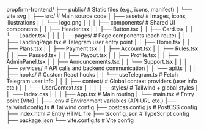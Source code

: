 propfirm-frontend/
├── public/                     # Static files (e.g., icons, manifest)
│   └── vite.svg
│
├── src/                        # Main source code
│   ├── assets/                 # Images, icons, illustrations
│   │   └── logo.png
│   │
│   ├── components/             # Shared UI components
│   │   ├── Header.tsx
│   │   ├── Button.tsx
│   │   ├── Card.tsx
│   │   └── Loader.tsx
│   │
│   ├── pages/                  # Page components (each route)
│   │   ├── LandingPage.tsx     # Telegram user entry point
│   │   ├── Home.tsx
│   │   ├── Plans.tsx
│   │   ├── Payment.tsx
│   │   ├── Account.tsx
│   │   ├── Rules.tsx
│   │   ├── Passed.tsx
│   │   ├── Payout.tsx
│   │   ├── Profile.tsx
│   │   ├── AdminPanel.tsx
│   │   ├── Announcements.tsx
│   │   └── Support.tsx
│   │
│   ├── services/               # API calls and backend communication
│   │   └── api.ts
│   │
│   ├── hooks/                  # Custom React hooks
│   │   └── useTelegram.ts      # Fetch Telegram user info
│   │
│   ├── context/                # Global context providers (user info etc.)
│   │   └── UserContext.tsx
│   │
│   ├── styles/                 # Tailwind + global styles
│   │   └── index.css
│   │
│   ├── App.tsx                 # Main routing
│   └── main.tsx                # Entry point (Vite)
│
├── .env                        # Environment variables (API URL etc.)
├── tailwind.config.ts         # Tailwind config
├── postcss.config.js          # PostCSS config
├── index.html                 # Entry HTML file
├── tsconfig.json              # TypeScript config
├── package.json
└── vite.config.ts             # Vite config